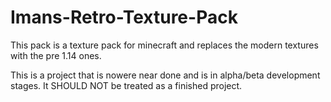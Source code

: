 # Imans-Retro-Texture-Pack

This pack is a texture pack for minecraft and replaces the modern textures with the pre 1.14 ones.


This is a project that is nowere near done and is in alpha/beta development stages. It SHOULD NOT  be treated as a finished project.
